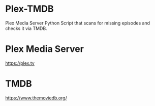 # Plex-TMDB
Plex Media Server Python Script that scans for missing episodes and checks it via TMDB.

# Plex Media Server
https://plex.tv

# TMDB
https://www.themoviedb.org/
